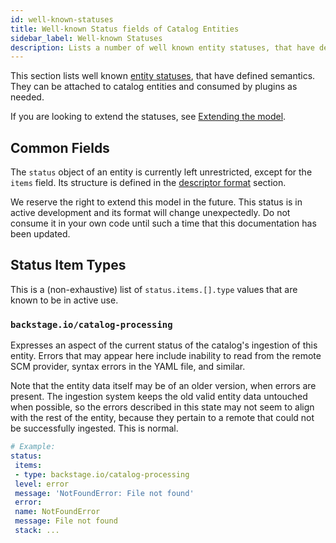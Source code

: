 ```yaml
---
id: well-known-statuses
title: Well-known Status fields of Catalog Entities
sidebar_label: Well-known Statuses
description: Lists a number of well known entity statuses, that have defined semantics. They can be attached to catalog entities and consumed by plugins as needed.
---
```


This section lists well known
[entity statuses](descriptor-format.md#common-to-all-kinds-status), that have
defined semantics. They can be attached to catalog entities and consumed by
plugins as needed.

If you are looking to extend the statuses, see
[Extending the model](extending-the-model.md).

## Common Fields

The `status` object of an entity is currently left unrestricted, except for the
`items` field. Its structure is defined in the
[descriptor format](descriptor-format.md#common-to-all-kinds-status) section.

We reserve the right to extend this model in the future. This status is in
active development and its format will change unexpectedly. Do not consume it in
your own code until such a time that this documentation has been updated.

## Status Item Types

This is a (non-exhaustive) list of `status.items.[].type` values that are known
to be in active use.

### `backstage.io/catalog-processing`

Expresses an aspect of the current status of the catalog's ingestion of this
entity. Errors that may appear here include inability to read from the remote
SCM provider, syntax errors in the YAML file, and similar.

Note that the entity data itself may be of an older version, when errors are
present. The ingestion system keeps the old valid entity data untouched when
possible, so the errors described in this state may not seem to align with the
rest of the entity, because they pertain to a remote that could not be
successfully ingested. This is normal.

```yaml
# Example:
status:
 items:
 - type: backstage.io/catalog-processing
 level: error
 message: 'NotFoundError: File not found'
 error:
 name: NotFoundError
 message: File not found
 stack: ...
```
